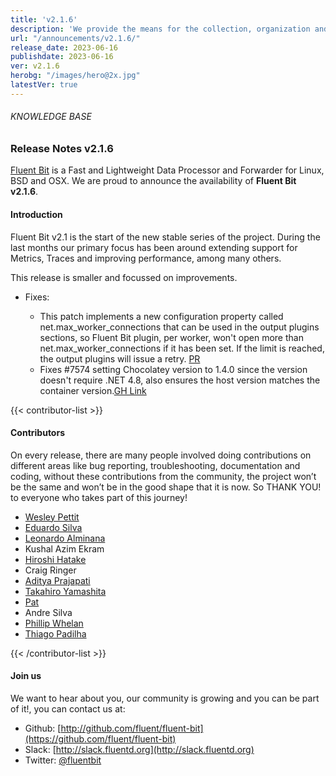 ```yaml
---
title: 'v2.1.6'
description: 'We provide the means for the collection, organization and computerized retrieval of knowledgeand Lightweight Data Forwarder for Linux, BSD, macOS and Windows.'
url: "/announcements/v2.1.6/"
release_date: 2023-06-16
publishdate: 2023-06-16
ver: v2.1.6
herobg: "/images/hero@2x.jpg"
latestVer: true
---
```


###### KNOWLEDGE BASE

### Release Notes v2.1.6

[Fluent Bit](https://fluentbit.io) is a Fast and Lightweight Data Processor and Forwarder for Linux,
BSD and OSX. We are proud to announce the availability of **Fluent Bit v2.1.6**.

#### Introduction

Fluent Bit v2.1 is the start of the new stable series of the project. During the last months our primary focus has been around extending support for Metrics, Traces and improving performance, among many others.

This release is smaller and focussed on improvements. 

- Fixes:

   - This patch implements a new configuration property called net.max_worker_connections that can be used in the output plugins sections, so Fluent Bit plugin, per worker, won't open more than net.max_worker_connections if it has been set. If the limit is reached, the output plugins will issue a retry.
   [PR](https://github.com/fluent/fluent-bit/pull/7586)
   - Fixes #7574 setting Chocolatey version to 1.4.0 since the version doesn't require .NET 4.8, also ensures the host version matches the container version.[GH Link](https://github.com/fluent/fluent-bit/issues/7574)


{{< contributor-list >}}
#### Contributors

On every release, there are many people involved doing contributions on different areas like bug reporting, troubleshooting, documentation and coding, without these contributions from the community, the project won’t be the same and won’t be in the good shape that it is now. So THANK YOU! to everyone who takes part of this journey!

- [Wesley Pettit](https://github.com/PettitWesley)
- [Eduardo Silva](https://github.com/edsiper)
- [Leonardo Alminana](https://github.com/leonardo-albertovich)
- Kushal Azim Ekram
- [Hiroshi Hatake](https://github.com/cosmo0920)
- Craig Ringer
- [Aditya Prajapati](https://github.com/Syn3rman)
- [Takahiro Yamashita](https://github.com/nokute78)
- [Pat](https://github.com/patrick-stephens)
- Andre Silva
- [Phillip Whelan](https://github.com/pwhelan)
- [Thiago Padilha](https://github.com/tarruda)

{{< /contributor-list >}}

#### Join us

We want to hear about you, our community is growing and you can be part of it!, you can contact us at:

* Github: [http://github.com/fluent/fluent-bit](https://github.com/fluent/fluent-bit)
* Slack: [http://slack.fluentd.org](http://slack.fluentd.org)
* Twitter: [@fluentbit](https://twitter.com/fluentbit)
